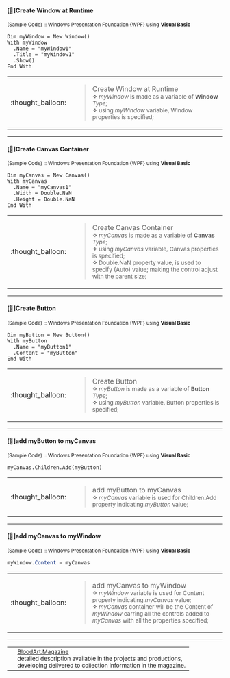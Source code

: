 #### [:speech_balloon:]Create Window at Runtime
<sub>(Sample Code) :: Windows Presentation Foundation {WPF} using **Visual Basic**</sub>
```vb.net
Dim myWindow = New Window()
With myWindow
  .Name = "myWindow1"
  .Title = "myWindow1"
  .Show()
End With
```
<table>
<tr>
<td>:thought_balloon:</td>
<td>
<blockquote>Create Window at Runtime<br><sub><b>✧</b> <i>myWindow</i> is made as a variable of <b>Window</b> <i>Type</i>;</sub><br>
<sup><b>✧</b> using <i>myWindow</i> variable, Window properties is specified;</sup></blockquote>
</td>
</tr>
</table>
<hr>

#### [:speech_balloon:]Create Canvas Container
<sub>(Sample Code) :: Windows Presentation Foundation {WPF} using **Visual Basic**</sub>
```vb.net
Dim myCanvas = New Canvas()
With myCanvas
  .Name = "myCanvas1"
  .Width = Double.NaN
  .Height = Double.NaN
End With
```
<table>
<tr>
<td>:thought_balloon:</td>
<td>
<blockquote>Create Canvas Container<br><sub><b>✧</b> <i>myCanvas</i> is made as a variable of <b>Canvas</b> <i>Type</i>;</sub><br>
<sup><b>✧</b> using <i>myCanvas</i> variable, Canvas properties is specified;</sup><br>
<sup><b>✧</b>  Double.NaN property value, is used to specify (Auto) value; making the control adjust with the parent size;</sup></blockquote>
</td>
</tr>
</table>
<hr>

#### [:speech_balloon:]Create Button
<sub>(Sample Code) :: Windows Presentation Foundation {WPF} using **Visual Basic**</sub>
```vb.net
Dim myButton = New Button()
With myButton
  .Name = "myButton1"
  .Content = "myButton"
End With
```
<table>
<tr>
<td>:thought_balloon:</td>
<td>
<blockquote>Create Button<br><sub><b>✧</b> <i>myButton</i> is made as a variable of <b>Button</b> <i>Type</i>;</sub><br>
<sup><b>✧</b> using <i>myButton</i> variable, Button properties is specified;</sup></blockquote>
</td>
</tr>
</table>
<hr>

#### [:speech_balloon:]add myButton to myCanvas
<sub>(Sample Code) :: Windows Presentation Foundation {WPF} using **Visual Basic**</sub>
```vb.net
myCanvas.Children.Add(myButton)
```
<table>
<tr>
<td>:thought_balloon:</td>
<td>
<blockquote>add myButton to myCanvas<br><sub><b>✧</b> <i>myCanvas</i> variable is used for Children.Add property indicating <i>myButton</i> value;</sub></blockquote>
</td>
</tr>
</table>
<hr>

#### [:speech_balloon:]add myCanvas to myWindow
<sub>(Sample Code) :: Windows Presentation Foundation {WPF} using **Visual Basic**</sub>
```c#
myWindow.Content = myCanvas
```
<table>
<tr>
<td>:thought_balloon:</td>
<td>
<blockquote>add myCanvas to myWindow<br><sub><b>✧</b> <i>myWindow</i> variable is used for Content property indicating <i>myCanvas</i> value;</sub><br>
<sub><b>✧</b> <i>myCanvas</i> container will be the Content of <i>myWindow</i> carring all the controls added to <i>myCanvas</i> with all the properties specified;</sub></blockquote>
</td>
</tr>
</table>

<hr>

<table>
<tr>
<td></td>
<td><sub><a href="https://bloodart-magazine.tumblr.com">BloodArt.Magazine</a><br>
detailed description available in the projects and productions,</sub><br>
<sup>developing delivered to collection information in the magazine.</sup><br>
</td>
</tr>
</table>
